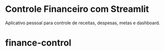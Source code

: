 # Controle Financeiro com Streamlit
Aplicativo pessoal para controle de receitas, despesas, metas e dashboard.
# finance-control
